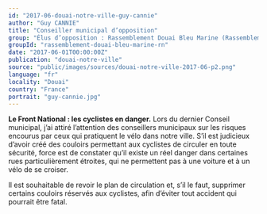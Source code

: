 ```yaml
---
id: "2017-06-douai-notre-ville-guy-cannie"
author: "Guy CANNIE"
title: "Conseiller municipal d’opposition"
group: "Élus d’opposition : Rassemblement Douai Bleu Marine (Rassemblement National)"
groupId: "rassemblement-douai-bleu-marine-rn"
date: "2017-06-01T00:00:00Z"
publication: "douai-notre-ville"
source: "public/images/sources/douai-notre-ville-2017-06-p2.png"
language: "fr"
locality: "Douai"
country: "France"
portrait: "guy-cannie.jpg"
---
```


**Le Front National : les cyclistes en danger.**
Lors du dernier Conseil municipal, j’ai attiré l’attention des conseillers municipaux sur les risques encourus par ceux qui pratiquent le vélo dans notre ville. S’il est judicieux d’avoir créé des couloirs permettant aux cyclistes de circuler en toute sécurité, force est de constater qu’il existe un réel danger dans certaines rues particulièrement étroites, qui ne permettent pas à une voiture et à un vélo de se croiser.

Il est souhaitable de revoir le plan de circulation et, s’il le faut, supprimer certains couloirs réservés aux cyclistes, afin d’éviter tout accident qui pourrait être fatal.
